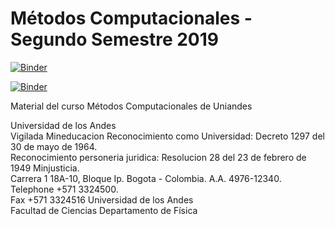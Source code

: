 # Métodos Computacionales - Segundo Semestre 2019

[![Binder](https://mybinder.org/badge_logo.svg)](https://mybinder.org/v2/gh/ComputoCienciasUniandes/FISI2028-201920/master)

[![Binder](https://mybinder.org/badge.svg)](https://mybinder.org/v2/gh/ComputoCienciasUniandes/FISI2028-201920/master?urlpath=lab/tree/ipynb)


Material del curso Métodos Computacionales de Uniandes

Universidad de los Andes  
Vigilada Mineducacion Reconocimiento como Universidad: Decreto 1297 del 30 de mayo de 1964.   
Reconocimiento personeria juridica: Resolucion 28 del 23 de febrero de 1949 Minjusticia.   
Carrera 1 18A-10, Bloque Ip. Bogota - Colombia. A.A. 4976-12340.   
Telephone +571 3324500.  
Fax +571 3324516 
Universidad de los Andes  
Facultad de Ciencias 
Departamento de Física 
